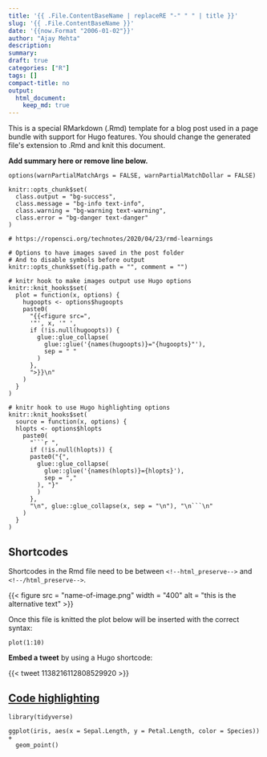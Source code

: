 ```yaml
---
title: '{{ .File.ContentBaseName | replaceRE "-" " " | title }}'
slug: '{{ .File.ContentBaseName }}'
date: '{{now.Format "2006-01-02"}}'
author: "Ajay Mehta"
description:
summary:
draft: true
categories: ["R"]
tags: []
compact-title: no
output:
  html_document:
    keep_md: true
---
```


This is a special RMarkdown (.Rmd) template for a blog post used in a page bundle with support for Hugo features.
You should change the generated file's extension to .Rmd and knit this document.

**Add summary here or remove line below.**
<!--more-->

```{r setup, include=FALSE}
options(warnPartialMatchArgs = FALSE, warnPartialMatchDollar = FALSE)

knitr::opts_chunk$set(
  class.output = "bg-success",
  class.message = "bg-info text-info",
  class.warning = "bg-warning text-warning",
  class.error = "bg-danger text-danger"
)

# https://ropensci.org/technotes/2020/04/23/rmd-learnings

# Options to have images saved in the post folder
# And to disable symbols before output
knitr::opts_chunk$set(fig.path = "", comment = "")

# knitr hook to make images output use Hugo options
knitr::knit_hooks$set(
  plot = function(x, options) {
    hugoopts <- options$hugoopts
    paste0(
      "{{<figure src=",
      '"', x, '" ',
      if (!is.null(hugoopts)) {
        glue::glue_collapse(
          glue::glue('{names(hugoopts)}="{hugoopts}"'),
          sep = " "
        )
      },
      ">}}\n"
    )
  }
)

# knitr hook to use Hugo highlighting options
knitr::knit_hooks$set(
  source = function(x, options) {
  hlopts <- options$hlopts
    paste0(
      "```r ",
      if (!is.null(hlopts)) {
      paste0("{",
        glue::glue_collapse(
          glue::glue('{names(hlopts)}={hlopts}'),
          sep = ","
        ), "}"
        )
      },
      "\n", glue::glue_collapse(x, sep = "\n"), "\n```\n"
    )
  }
)
```

## Shortcodes

Shortcodes in the Rmd file need to be between `<!--html_preserve-->` and
`<!--/html_preserve-->`.

<!--html_preserve-->
{{< figure src = "name-of-image.png" width = "400" alt = "this is the alternative text" >}}
<!--/html_preserve-->

Once this file is knitted the plot below will be inserted with the correct syntax:

```{r plot, hugoopts=list(alt="alternative text please make it informative", caption="This is what this image shows, write it here or in the paragraph after the image as you prefer.", width=300)}
plot(1:10)
```

**Embed a tweet** by using a Hugo shortcode:

<!--html_preserve-->
{{< tweet 1138216112808529920 >}}
<!--/html_preserve-->

## [Code highlighting](https://gohugo.io/content-management/syntax-highlighting/#highlight-shortcode)

```{r ggplot, message=FALSE, hlopts = list(linenos='table',hl_lines='[1, 4]')}
library(tidyverse)

ggplot(iris, aes(x = Sepal.Length, y = Petal.Length, color = Species)) +
  geom_point()
```
